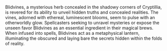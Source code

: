 Blidvines, a mysterious herb concealed in the shadowy corners of Cryptillia, is revered for its ability to unveil hidden truths and concealed realities. The vines, adorned with ethereal, luminescent blooms, seem to pulse with an otherworldly glow. Spellcasters seeking to unravel mysteries or expose the unseen favor Blidvines as an essential ingredient in their magical brews. When infused into spells, Blidvines act as a metaphysical lantern, illuminating the obscured and laying bare the secrets hidden within the folds of reality.
